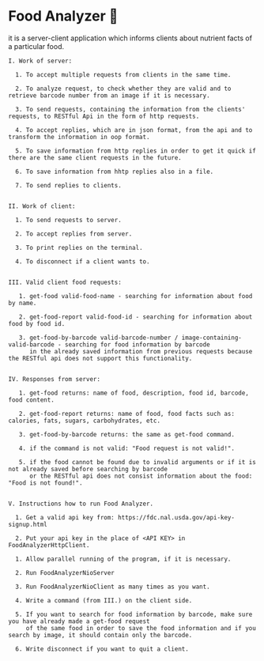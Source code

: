 # Food Analyzer 🍔
it is a server-client application which informs clients about nutrient facts of a particular food.

    
    I. Work of server:
      
      1. To accept multiple requests from clients in the same time.
      
      2. To analyze request, to check whether they are valid and to retrieve barcode number from an image if it is necessary.
      
      3. To send requests, containing the information from the clients' requests, to RESTful Api in the form of http requests.
      
      4. To accept replies, which are in json format, from the api and to transform the information in oop format.
      
      5. To save information from http replies in order to get it quick if there are the same client requests in the future.
      
      6. To save information from hhtp replies also in a file.
      
      7. To send replies to clients. 
      
   
    II. Work of client:
     
      1. To send requests to server.
      
      2. To accept replies from server.
      
      3. To print replies on the terminal.
      
      4. To disconnect if a client wants to.
      
   
    III. Valid client food requests:
      
       1. get-food valid-food-name - searching for information about food by name.
      
       2. get-food-report valid-food-id - searching for information about food by food id. 
      
       3. get-food-by-barcode valid-barcode-number / image-containing-valid-barcode - searching for food information by barcode
          in the already saved information from previous requests because the RESTful api does not support this functionality.
       
   
    IV. Responses from server:
      
       1. get-food returns: name of food, description, food id, barcode, food content.
      
       2. get-food-report returns: name of food, food facts such as: calories, fats, sugars, carbohydrates, etc.
      
       3. get-food-by-barcode returns: the same as get-food command.
      
       4. if the command is not valid: "Food request is not valid!".
     
       5. if the food cannot be found due to invalid arguments or if it is not already saved before searching by barcode
          or the RESTful api does not consist information about the food: "Food is not found!". 
       
   
    V. Instructions how to run Food Analyzer.
     
      1. Get a valid api key from: https://fdc.nal.usda.gov/api-key-signup.html
      
      2. Put your api key in the place of <API KEY> in FoodAnalyzerHttpClient.
      
      1. Allow parallel running of the program, if it is necessary.
      
      2. Run FoodAnalyzerNioServer
      
      3. Run FoodAnalyzerNioClient as many times as you want.
      
      4. Write a command (from III.) on the client side. 
      
      5. If you want to search for food information by barcode, make sure you have already made a get-food request
         of the same food in order to save the food information and if you search by image, it should contain only the barcode.
      
      6. Write disconnect if you want to quit a client.
